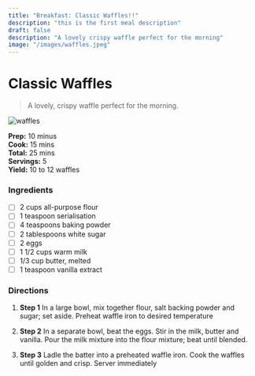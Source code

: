 ```yaml
---
title: "Breakfast: Classic Waffles!!"
description: "this is the first meal description"
draft: false
description: "A lovely crispy waffle perfect for the morning"
image: "/images/waffles.jpeg"
---
```


# Classic Waffles

> A lovely, crispy waffle perfect for the morning.

![waffles](/images/waffles.jpeg)

**Prep:** 10 minus  
**Cook:** 15 mins  
**Total:** 25 mins  
**Servings:** 5  
**Yield:** 10 to 12 waffles  

### Ingredients

- [ ] 2 cups all-purpose flour
- [ ] 1 teaspoon serialisation
- [ ] 4 teaspoons baking powder
- [ ] 2 tablespoons white sugar
- [ ] 2 eggs
- [ ] 1 1/2 cups warm  milk
- [ ] 1/3 cup butter, melted
- [ ] 1 teaspoon vanilla extract

### Directions

1. **Step 1**
In a large bowl, mix together flour, salt backing powder and sugar; set aside. Preheat waffle iron to desired temperature

2. **Step 2**
In a separate bowl, beat the eggs. Stir in the milk, butter and vanilla. Pour the milk mixture into the flour mixture; beat until blended.

3. **Step 3**
Ladle the batter into a preheated waffle iron. Cook the waffles until golden and crisp. Server immediately

